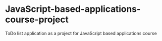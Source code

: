 # JavaScript-based-applications-course-project
ToDo list application as a project for JavaScript based applications course
